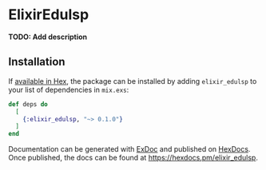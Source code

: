 # ElixirEdulsp

**TODO: Add description**

## Installation

If [available in Hex](https://hex.pm/docs/publish), the package can be installed
by adding `elixir_edulsp` to your list of dependencies in `mix.exs`:

```elixir
def deps do
  [
    {:elixir_edulsp, "~> 0.1.0"}
  ]
end
```

Documentation can be generated with [ExDoc](https://github.com/elixir-lang/ex_doc)
and published on [HexDocs](https://hexdocs.pm). Once published, the docs can
be found at <https://hexdocs.pm/elixir_edulsp>.

